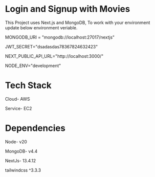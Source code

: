 # Login and Signup with Movies

This Project uses Next.js and MongoDB, To work with your environment update below environment veriable. 

MONGODB_URI = "mongodb://localhost:27017/nextjs"

JWT_SECRET="dsadasdas78367824632423"

NEXT_PUBLIC_API_URL="http://localhost:3000/"

NODE_ENV="development" 

# Tech Stack
Cloud- AWS

Service- EC2

# Dependencies
Node- v20

MongoDB- v4.4

NextJs- 13.4.12

tailwindcss ^3.3.3




